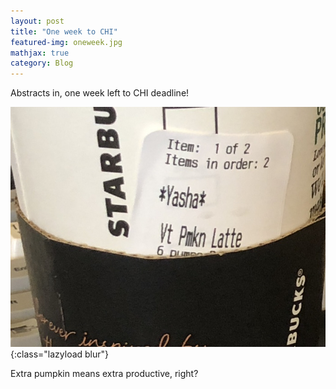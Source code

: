 ```yaml
---
layout: post
title: "One week to CHI"
featured-img: oneweek.jpg
mathjax: true
category: Blog
---
```





Abstracts in, one week left to CHI deadline!

![Dessert](/assets/img/posts/extrapumpkin.jpg){:class="lazyload blur"}

Extra pumpkin means extra productive, right?